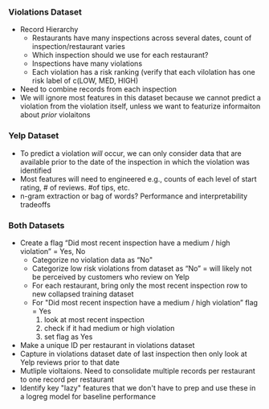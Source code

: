 ### Violations Dataset
* Record Hierarchy
  * Restaurants have many inspections across several dates, count of inspection/restaurant varies
  * Which inspection should we use for each restaurant? 
  * Inspections have many violations
  * Each violation has a risk ranking (verify that each vilolation has one risk label of c(LOW, MED, HIGH)
* Need to combine records from each inspection
* We will ignore most features in this dataset because we cannot predict a violation from the violation itself, unless we want to featurize informaiton about *prior* violaitons

### Yelp Dataset
* To predict a violation *will* occur, we can only consider data that are available prior to the date of the inspection in which the violation was identified 
* Most features will need to engineered e.g., counts of each level of start rating, # of reviews. #of tips, etc.
* n-gram extraction or bag of words? Performance and interpretability tradeoffs
  
### Both Datasets
* Create a flag “Did most recent inspection have a medium / high violation” = Yes, No
  * Categorize no violation data as “No"
  * Categorize low risk violations from dataset as “No” = will likely not be perceived by customers who review on Yelp 
  * For each restaurant, bring only the most recent inspection row to new collapsed training dataset
  * For "Did most recent inspection have a medium / high violation” flag = Yes
	   1) look at most recent inspection
	   2) check if it had medium or high violation
	   3) set flag as Yes
* Make a unique ID per restaurant in violations dataset
* Capture in violations dataset date of last inspection then only look at Yelp reviews prior to that date
* Mutliple violtaions. Need to consolidate multiple records per restaurant to one record per restaurant
* Identify key "lazy" features that we don't have to prep and use these in a logreg model for baseline performance
